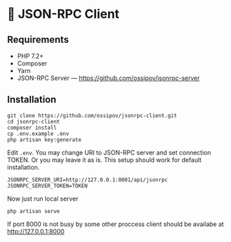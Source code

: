 # 🧼 JSON-RPC Client

## Requirements

* PHP 7.2+
* Composer
* Yarn
* JSON-RPC Server — https://github.com/ossipov/jsonrpc-server

## Installation 

```
git clone https://github.com/ossipov/jsonrpc-client.git
cd jsonrpc-client
composer install
cp .env.example .env
php artisan key:generate
```

Edit `.env`. You may change URI to JSON-RPC server and set connection TOKEN.
Or you may leave it as is. This setup should work for default installation.
```
JSONRPC_SERVER_URI=http://127.0.0.1:8001/api/jsonrpc
JSONRPC_SERVER_TOKEN=TOKEN
```

Now just run local server
```
php artisan serve
```

If port 8000 is not busy by some other proccess client should be availabe at http://127.0.0.1:8000
